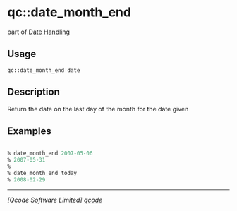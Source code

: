 qc::date_month_end
==================

part of [Date Handling](../qc/wiki/DateHandling)

Usage
-----
`qc::date_month_end date`

Description
-----------
Return the date on the last day of the month for the date given

Examples
--------
```tcl

% date_month_end 2007-05-06
% 2007-05-31
%
% date_month_end today
% 2008-02-29

```

----------------------------------
*[Qcode Software Limited] [qcode]*

[qcode]: http://www.qcode.co.uk "Qcode Software"